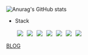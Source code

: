![Anurag's GitHub stats](https://github-readme-stats.vercel.app/api?username=happyeveryone96&show_icons=true&theme=tokyonight)


- Stack<br><br>
<img src="https://camo.githubusercontent.com/625b675cd7476c852e3fb2b0a2917aa835eb351f0c4f457e1d2cce9a8c83828e/68747470733a2f2f696d672e736869656c64732e696f2f62616467652f4a6176615363726970742d4646434431313f7374796c653d666c61742d737175617265266c6f676f3d4a617661536372697074266c6f676f436f6c6f723d7768697465" hspace="5"/><img src="https://camo.githubusercontent.com/f4af421be5aaf2d82133cd2a1784170915bb4355a375d0ebd36fe9a56ec9d0b7/68747470733a2f2f736869656c64732e696f2f62616467652f547970655363726970742d3331373843363f6c6f676f3d54797065536372697074266c6f676f436f6c6f723d464646267374796c653d666c61742d737175617265" hspace="5"><img src="https://camo.githubusercontent.com/7c6d42faa2ce9570adf6f8ac99f56cd839717019b251b2092673f17c00ef1187/68747470733a2f2f696d672e736869656c64732e696f2f62616467652f52656163742d3030424346363f7374796c653d666c61742d737175617265266c6f676f3d5265616374266c6f676f436f6c6f723d7768697465" hspace="5"/><img src="https://camo.githubusercontent.com/e287822bdef33e1db95500a9a77edb0117f279e63cfffcd6c1de8a73979b3c45/68747470733a2f2f696d672e736869656c64732e696f2f62616467652f2d52656475782d2532333736344142432e7376673f266c6f676f3d5265647578266c6f676f436f6c6f723d7768697465" hspace="5"/><img src="https://camo.githubusercontent.com/1a2432fe733ac4772ad5036bd3f66738d9a9c4471bba0617c8ea93c34d54102a/68747470733a2f2f696d672e736869656c64732e696f2f62616467652f48544d4c352d4533344632363f7374796c653d666c61742d737175617265266c6f676f3d48544d4c35266c6f676f436f6c6f723d7768697465" hspace="5"/><img src="https://camo.githubusercontent.com/dfbb03cb6dea75208e36df824be919b5bf341e8ecf4d44261786dd53ce586588/68747470733a2f2f696d672e736869656c64732e696f2f62616467652f435353332d3041383446463f7374796c653d666c61742d737175617265266c6f676f3d43535333266c6f676f436f6c6f723d7768697465" hspace="5"/><img src="https://camo.githubusercontent.com/bd58e5d575bf842243533c33709833caa39aea5760cc456586d6d9a16523854c/68747470733a2f2f696d672e736869656c64732e696f2f62616467652f5374796c6564436f6d706f6e656e74732d4442373039333f7374796c653d666c61742d737175617265266c6f676f3d5374796c6564436f6d706f6e656e7473266c6f676f436f6c6f723d7768697465" hspace="5"/>

<a href="https://velog.io/@happyeveryone96">BLOG</a>
